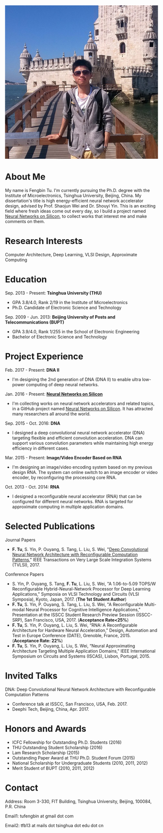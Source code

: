 ![](portrait.jpg)

# About Me
My name is Fengbin Tu. I'm currently pursuing the Ph.D. degree with the Institute of Microelectronics, Tsinghua University, Beijing, China. My dissertation's title is high energy-efficient neural network accelerator design, advised by Prof. Shaojun Wei and Dr. Shouyi Yin. This is an exciting field where fresh ideas come out every day, so I build a project named [Neural Networks on Silicon](https://github.com/fengbintu/Neural-Networks-on-Silicon), to collect works that interest me and make comments on them.

# Research Interests
Computer Architecture, Deep Learning, VLSI Design, Approximate Computing

# Education
Sep. 2013 - Present: **Tsinghua University (THU)**

* GPA 3.8/4.0, Rank 2/19 in the Institute of Microelectronics
* Ph.D. Candidate of Electronic Science and Technology

Sep. 2009 - Jun. 2013: **Beijing University of Posts and Telecommunications (BUPT)**

* GPA 3.9/4.0, Rank 1/255 in the School of Electronic Engineering
* Bachelor of Electronic Science and Technology 

# Project Experience
Feb. 2017 - Present: **DNA II**

* I'm designing the 2nd generation of DNA (DNA II) to enable ultra low-power computing of deep neural networks.

Jan. 2016 - Present: [**Neural Networks on Silicon**](https://github.com/fengbintu/Neural-Networks-on-Silicon)

* I'm collecting works on neural network accelerators and related topics, in a GitHub project named [Neural Networks on Silicon](https://github.com/fengbintu/Neural-Networks-on-Silicon). It has attracted many researchers all around the world.

Sep. 2015 - Oct. 2016: **DNA**

* I designed a deep convolutional neural network accelerator (DNA) targeting flexible and efficient convolution acceleration. DNA can support various convolution parameters while maintaining high energy efficiency in different cases.

Mar. 2015 - Present: **Image/Video Encoder Based on RNA**

* I'm designing an image/video encoding system based on my previous design RNA. The system can online switch to an image encoder or video encoder, by reconfiguring the processing core RNA.

Oct. 2013 - Oct. 2014: **RNA**

* I designed a reconfigurable neural accelerator (RNA) that can be configured for different neural networks. RNA is targeted for approximate computing in multiple application domains.

# Selected Publications
Journal Papers
* **F. Tu**, S. Yin, P. Ouyang, S. Tang, L. Liu, S. Wei, "[Deep Convolutional Neural Network Architecture with Reconfigurable Computation Patterns](http://ieeexplore.ieee.org/document/7898402/)," IEEE Transactions on Very Large Scale Integration Systems (TVLSI), 2017. 

Conference Papers
* S. Yin, P. Ouyang, S. Tang, **F. Tu**, L. Liu, S. Wei, "A 1.06-to-5.09 TOPS/W Reconfigurable Hybrid-Neural-Network Processor	for Deep Learning Applications," Symposia on VLSI Technology and Circuits (VLSI Symposia), Kyoto, Japan, 2017. (**The 1st Student Author**)
* **F. Tu**, S. Yin, P. Ouyang, S. Tang, L. Liu, S. Wei, "A Reconfigurable Multi-modal Neural Processor for Cognitive Intelligence Applications," Presentation at the ISSCC Student Research Preview Session (ISSCC-SRP), San Francisco, USA, 2017. (**Acceptance Rate<25%**)
* **F. Tu**, S. Yin, P. Ouyang, L. Liu, S. Wei, “RNA: A Reconfigurable Architecture for Hardware Neural Acceleration," Design, Automation and Test in Europe Conference (DATE), Grenoble, France, 2015. (**Acceptance Rate: 22%**)
* **F. Tu**, S. Yin, P. Ouyang, L. Liu, S. Wei, “Neural Approximating Architecture  Targeting Multiple Application Domains," IEEE International Symposium on Circuits and Systems (ISCAS), Lisbon, Portugal, 2015.

# Invited Talks
DNA: Deep Convolutional Neural Network Architecture with Reconfigurable Computation Patterns
* Conference talk at ISSCC, San Francisco, USA, Feb. 2017.
* Deephi Tech, Beijing, China, Apr. 2017.

# Honors and Awards
* ICFC Fellowship for Outstanding Ph.D. Students (2016)
* THU Outstanding Student Scholarship (2016)
* Lam Research Scholarship (2015)
* Outstanding Paper Award at THU Ph.D. Student Forum (2015)
* National Scholarship for Undergraduate Students (2010, 2011, 2012)
* Merit Student of BUPT (2010, 2011, 2012) 

# Contact
Address: Room 3-330, FIT Building, Tsinghua University, Beijing, 100084, P.R. China

Email1: tufengbin at gmail dot com

Email2: tfb13 at mails dot tsinghua dot edu dot cn





